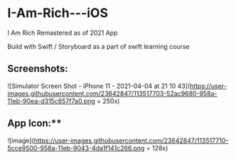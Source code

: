 # I-Am-Rich---iOS
I Am Rich Remastered as of 2021 App

Build with Swift / Storyboard as a part of swift learning course

## Screenshots:   
![Simulator Screen Shot - iPhone 11 - 2021-04-04 at 21 10 43](https://user-images.githubusercontent.com/23642847/113517703-52ac9680-958a-11eb-90ea-d315c657f7a0.png = 250x)

## App Icon:**   
![image](https://user-images.githubusercontent.com/23642847/113517710-5cce9500-958a-11eb-9043-4da1f141c266.png = 128x)
